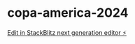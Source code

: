 # copa-america-2024

[Edit in StackBlitz next generation editor ⚡️](https://stackblitz.com/~/github.com/matoslucas/copa-america-2024)